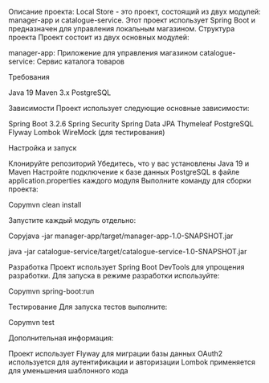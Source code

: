 Описание проекта: 
Local Store - это проект, состоящий из двух модулей: manager-app и catalogue-service. Этот проект использует Spring Boot и предназначен для управления локальным магазином.
Структура проекта
Проект состоит из двух основных модулей:

manager-app: Приложение для управления магазином
catalogue-service: Сервис каталога товаров

Требования

Java 19
Maven 3.x
PostgreSQL

Зависимости
Проект использует следующие основные зависимости:

Spring Boot 3.2.6
Spring Security
Spring Data JPA
Thymeleaf
PostgreSQL
Flyway
Lombok
WireMock (для тестирования)

Настройка и запуск

Клонируйте репозиторий
Убедитесь, что у вас установлены Java 19 и Maven
Настройте подключение к базе данных PostgreSQL в файле application.properties каждого модуля
Выполните команду для сборки проекта:

Copymvn clean install

Запустите каждый модуль отдельно:

Copyjava -jar manager-app/target/manager-app-1.0-SNAPSHOT.jar

java -jar catalogue-service/target/catalogue-service-1.0-SNAPSHOT.jar



Разработка
Проект использует Spring Boot DevTools для упрощения разработки. Для запуска в режиме разработки используйте:

Copymvn spring-boot:run

Тестирование
Для запуска тестов выполните:

Copymvn test

Дополнительная информация:

Проект использует Flyway для миграции базы данных
OAuth2 используется для аутентификации и авторизации
Lombok применяется для уменьшения шаблонного кода
